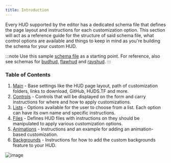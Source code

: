 ```yaml
---
title: Introduction
---
```


Every HUD supported by the editor has a dedicated schema file that defines the page layout and instructions for each customization option. This section will act as a reference guide for the structure of said schema file, what control options are available and things to keep in mind as you're building the schema for your custom HUD.

:::note
Use this sample [schema file][json-sample] as a starting point. For reference, also see schemas for [budhud][json-budhud], [flawhud][json-flawhud] and [rayshud][json-rayshud].
:::

### Table of Contents

1. [Main][docs-main] - Base settings like the HUD page layout, path of customization folders, links to download, GitHub, HUDS.TF and more.
2. [Controls][docs-controls] - Controls that will be displayed on the form and carry instructions for where and how to apply customizations.
3. [Lists][docs-options] - Options available for the user to choose from a list. Each option can have its own name and specific instructions.
4. [Files][docs-files] - Defines HUD files with instructions on they should be manipulated to apply various customization options.
5. [Animations][docs-animations] - Instructions and an example for adding an animation-based customization.
6. [Backgrounds][docs-background] - Instructions for how to add the custom backgrounds feature to your HUD.

![image](https://user-images.githubusercontent.com/6818236/116594733-8ad89800-a8f0-11eb-948a-84757dedc634.png)

<!-- MARKDOWN LINKS -->
[json-sample]: https://raw.githubusercontent.com/CriticalFlaw/TF2HUD.Editor/master/docs/resources/sample.json
[json-budhud]: https://raw.githubusercontent.com/CriticalFlaw/TF2HUD.Editor/master/src/TF2HUD.Editor/JSON/budhud.json
[json-flawhud]: https://raw.githubusercontent.com/CriticalFlaw/TF2HUD.Editor/master/src/TF2HUD.Editor/JSON/flawhud.json
[json-rayshud]: https://raw.githubusercontent.com/CriticalFlaw/TF2HUD.Editor/master/src/TF2HUD.Editor/JSON/rayshud.json
[docs-main]: http://www.criticalflaw.ca/TF2HUD.Editor/json/base
[docs-controls]: http://www.criticalflaw.ca/TF2HUD.Editor/json/controls
[docs-options]: http://www.criticalflaw.ca/TF2HUD.Editor/json/options
[docs-files]: http://www.criticalflaw.ca/TF2HUD.Editor/json/files/
[docs-animations]: http://www.criticalflaw.ca/TF2HUD.Editor/json/animations/
[docs-background]: http://www.criticalflaw.ca/TF2HUD.Editor/json/backgrounds/
